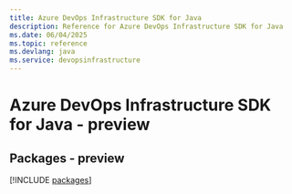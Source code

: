 ```yaml
---
title: Azure DevOps Infrastructure SDK for Java
description: Reference for Azure DevOps Infrastructure SDK for Java
ms.date: 06/04/2025
ms.topic: reference
ms.devlang: java
ms.service: devopsinfrastructure
---
```

# Azure DevOps Infrastructure SDK for Java - preview
## Packages - preview
[!INCLUDE [packages](devops-infrastructure-index.md)]